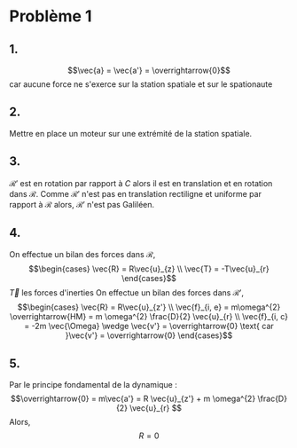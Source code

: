 # Problème 1
## 1.
$$\vec{a} = \vec{a'} = \overrightarrow{0}$$
car aucune force ne s'exerce sur la station spatiale et sur le spationaute

## 2.
Mettre en place un moteur sur une extrémité de la station spatiale. 

## 3.
$\mathcal{R}'$ est en rotation par rapport à $C$ alors il est en translation et en rotation dans $\mathcal{R}$. 
Comme $\mathcal{R}'$ n'est pas en translation rectiligne et uniforme par rapport à $\mathcal{R}$ alors, $\mathcal{R}'$ n'est pas Galiléen.

## 4.
On effectue un bilan des forces dans $\mathcal{R}$, 
$$\begin{cases}
\vec{R} = R\vec{u}_{z} \\
\vec{T} = -T\vec{u}_{r}
\end{cases}$$
$\vec{T}$ les forces d'inerties
On effectue un bilan des forces dans $\mathcal{R}'$, 
$$\begin{cases}
\vec{R} = R\vec{u}_{z'} \\
\vec{f}_{i, e} = m\omega^{2} \overrightarrow{HM} = m \omega^{2} \frac{D}{2} \vec{u}_{r} \\
\vec{f}_{i, c} = -2m \vec{\Omega} \wedge \vec{v'} = \overrightarrow{0} \text{ car }\vec{v'} = \overrightarrow{0}
\end{cases}$$

## 5.
Par le principe fondamental de la dynamique : 
$$\overrightarrow{0} = m\vec{a'} = R \vec{u}_{z'} + m \omega^{2} \frac{D}{2} \vec{u}_{r} $$
Alors, 
$$R = 0$$

$$  $$
